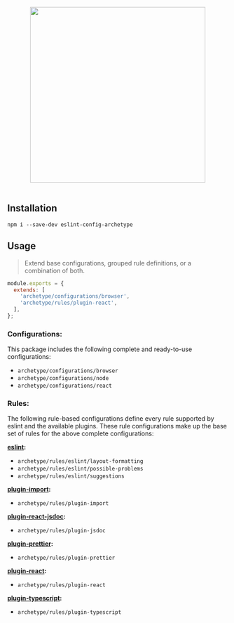 <br />

<div align="center">
  <a href="https://eslint.org/">
    <img src="https://i.ibb.co/m0Cf0KJ/eslint-config-archetype.png" width="400" />
  </a>
</div>

<br />

## Installation

```
npm i --save-dev eslint-config-archetype
```

## Usage

> Extend base configurations, grouped rule definitions, or a combination of both.

```js
module.exports = {
  extends: [
    'archetype/configurations/browser',
    'archetype/rules/plugin-react',
  ],
};
```

### Configurations:
This package includes the following complete and ready-to-use configurations:

- `archetype/configurations/browser`
- `archetype/configurations/node`
- `archetype/configurations/react`

### Rules:
The following rule-based configurations define every rule supported by eslint and the available plugins. These rule configurations make up the base set of rules for the above complete configurations:

**[eslint](https://eslint.org/docs/rules/):**
- `archetype/rules/eslint/layout-formatting`
- `archetype/rules/eslint/possible-problems`
- `archetype/rules/eslint/suggestions`

**[plugin-import](https://www.npmjs.com/package/eslint-plugin-import):**
- `archetype/rules/plugin-import`

**[plugin-react-jsdoc](https://www.npmjs.com/package/eslint-plugin-jsdoc):**
- `archetype/rules/plugin-jsdoc`

**[plugin-prettier](https://www.npmjs.com/package/eslint-plugin-prettier):**
- `archetype/rules/plugin-prettier`

**[plugin-react](https://github.com/yannickcr/eslint-plugin-react):**
- `archetype/rules/plugin-react`

**[plugin-typescript](https://github.com/typescript-eslint/typescript-eslint):**
- `archetype/rules/plugin-typescript`
